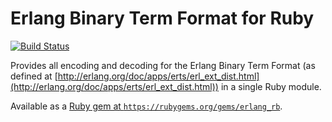 Erlang Binary Term Format for Ruby
==================================

[![Build Status](https://secure.travis-ci.org/okeuday/erlang_rb.png?branch=master)](http://travis-ci.org/okeuday/erlang_rb)

Provides all encoding and decoding for the Erlang Binary Term Format
(as defined at [http://erlang.org/doc/apps/erts/erl_ext_dist.html](http://erlang.org/doc/apps/erts/erl_ext_dist.html))
in a single Ruby module.

Available as a [Ruby gem at `https://rubygems.org/gems/erlang_rb`](https://rubygems.org/gems/erlang_rb).
